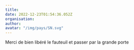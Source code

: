 ```yaml
---
title: 
date: 2022-12-23T01:54:36.052Z
organisation: 
author: 
avatar: "/img/pays/SN.svg"
---
```


Merci de bien libéré le fauteuil et passer par la grande porte 
